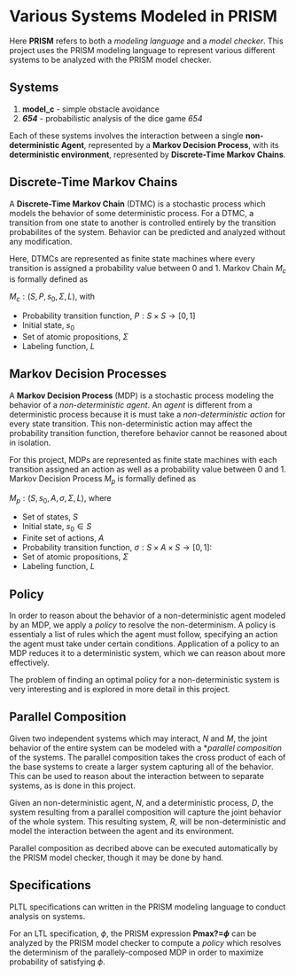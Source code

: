 # Various Systems Modeled in PRISM

Here **PRISM** refers to both a *modeling language* and a *model checker*. This project uses the PRISM modeling language to represent various different systems to be analyzed with the PRISM model checker.

## Systems
1. **model_c** - simple obstacle avoidance
1. ***654*** - probabilistic analysis of the dice game *654*

Each of these systems involves the interaction between a single **non-deterministic Agent**, represented by a **Markov Decision Process**, with its **deterministic environment**, represented by **Discrete-Time Markov Chains**.

## Discrete-Time Markov Chains
A **Discrete-Time Markov Chain** (DTMC) is a stochastic process which models the behavior of some deterministic process. For a DTMC, a transition from one state to another is controlled entirely by the transition probabilites of the system. Behavior can be predicted and analyzed without any modification.

Here, DTMCs are represented as finite state machines where every transition is assigned a probability value between 0 and 1. Markov Chain $M_c$ is formally defined as 

$M_c: (S, P, s_0, \Sigma, L)$, with 
- Probability transition function, $P: S \times S \rightarrow [0, 1]$
- Initial state, $s_0$
- Set of atomic propositions, $\Sigma$
- Labeling function, $L$

## Markov Decision Processes
A **Markov Decision Process** (MDP) is a stochastic process modeling the behavior of a *non-deterministic agent*. An *agent* is different from a deterministic process because it is must take a *non-deterministic action* for every state transition. This non-deterministic action may affect the probability transition function, therefore behavior cannot be reasoned about in isolation.

For this project, MDPs are represented as finite state machines with each transition assigned an action as well as a probability value between 0 and 1. Markov Decision Process $M_p$ is formally defined as 

$M_p: (S, s_0, A, \sigma, \Sigma, L)$, where
- Set of states, $S$
- Initial state, $s_0 \in S$
- Finite set of actions, $A$
- Probability transition function, $\sigma: S \times A \times S \rightarrow [0, 1]:$
- Set of atomic propositions, $\Sigma$
- Labeling function, $L$

## Policy
In order to reason about the behavior of a non-deterministic agent modeled by an MDP, we apply a *policy* to resolve the non-determinism. A policy is essentialy a list of rules which the agent must follow, specifying an action the agent must take under certain conditions. Application of a policy to an MDP reduces it to a deterministic system, which we can reason about more effectively.

The problem of finding an optimal policy for a non-deterministic system is very interesting and is explored in more detail in this project.

## Parallel Composition
Given two independent systems which may interact, $N$ and $M$, the joint behavior of the entire system can be modeled with a **parallel composition* of the systems. The parallel composition takes the cross product of each of the base systems to create a larger system capturing all of the behavior. This can be used to reason about the interaction between to separate systems, as is done in this project.

Given an non-deterministic agent, $N$, and a deterministic process, $D$, the system resulting from a parallel composition will capture the joint behavior of the whole system. This resulting system, $R$, will be non-deterministic and model the interaction between the agent and its environment.

Parallel composition as decribed above can be executed automatically by the PRISM model checker, though it may be done by hand.



## Specifications

PLTL specifications can written in the PRISM modeling language to conduct analysis on systems.

For an LTL specification, $\phi$, the PRISM expression **Pmax?=$\phi$** can be analyzed by the PRISM model checker to compute a *policy* which resolves the determinism of the parallely-composed MDP in order to maximize probability of satisfying $\phi$.

